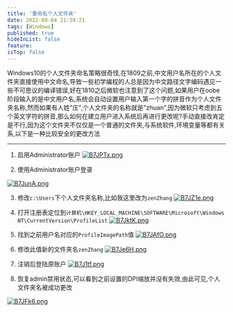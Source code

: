 ```yaml
---
title: '重命名个人文件夹'
date: 2022-09-04 21:59:21
tags: [Windows]
published: true
hideInList: false
feature: 
isTop: false
---
```


Windows10的个人文件夹命名策略很奇怪,在1809之前,中文用户名所在的个人文件夹直接使用中文命名,导致一些初学编程的人总是因为中文路径文字编码遇见一些不可思议的编译错误,好在1810之后微软也注意到了这个问题,如果用户在oobe阶段输入的是中文用户名,系统会自动设置用户输入第一个字的拼音作为个人文件夹名称,然而如果有人姓"庄",个人文件夹的名称就是"zhuan",因为微软只考虑到五个英文字符的拼音,那么如何在建立用户进入系统后再进行更改呢?手动直接改肯定是不行,因为这个文件夹不仅仅是一个普通的文件夹,与系统软件,环境变量等都有关系,以下是一种比较安全的更改方法

----
1. 启用Administrator账户
[![B7JPTx.png](https://s1.ax1x.com/2020/11/09/B7JPTx.png)](https://imgchr.com/i/B7JPTx)

2. 使用Administrator账户登录

[![B7JunA.png](https://s1.ax1x.com/2020/11/09/B7JunA.png)](https://imgchr.com/i/B7JunA)

3. 修改`c:\Users`下个人文件夹名称,比如我这里改为`zenZhang`
[![B7JZ1e.png](https://s1.ax1x.com/2020/11/09/B7JZ1e.png)](https://imgchr.com/i/B7JZ1e)

4. 打开注册表定位到`计算机\HKEY_LOCAL_MACHINE\SOFTWARE\Microsoft\Windows NT\CurrentVersion\ProfileList`
[![B7JktK.png](https://s1.ax1x.com/2020/11/09/B7JktK.png)](https://imgchr.com/i/B7JktK)

5. 找到之前用户名对应的`ProfileImagePath`值
[![B7JAfO.png](https://s1.ax1x.com/2020/11/09/B7JAfO.png)](https://imgchr.com/i/B7JAfO)

6. 修改此值新的文件夹名`zenZhang`
[![B7Je6H.png](https://s1.ax1x.com/2020/11/09/B7Je6H.png)](https://imgchr.com/i/B7Je6H)

7. 注销后登陆原账户
[![B7J1tf.png](https://s1.ax1x.com/2020/11/09/B7J1tf.png)](https://imgchr.com/i/B7J1tf)

8. 恢复admin禁用状态,可以看到之前设置的DPI缩放并没有失效,由此可见,个人文件夹名被成功更改

[![B7JFk6.png](https://s1.ax1x.com/2020/11/09/B7JFk6.png)](https://imgchr.com/i/B7JFk6)
